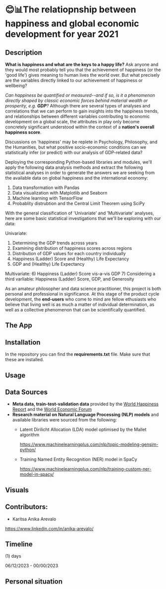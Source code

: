 # 😊📊The relatiopnship between happiness and global economic development for year 2021

## Description ##

<p><strong>What is happiness and what are the keys to a happy life?</strong>  Ask anyone and they would most probably tell you that the achievement of happiness (or the 'good life') gives meaning to human lives the world over. But what precisely are the variables directly linked to our achievement of happiness or wellbeing?</p><p><em>Can happiness be quantified or measured--and if so, is it a phenomenon directly shaped by classic economic forces behind material wealth or prosperity, e.g. <strong>GDP</strong>?</em> Although there are several types of analyses and correlations that we can perform to gain insights into the happiness trends, and relationships between different variables contributing to economic development on a global scale, the attributes in play only become concretely significant understood within the context of a <strong>nation's overall happiness score</strong>.</p><p>Discussions on 'happiness' may be replete in Psychology, Philosophy, and the Humanities, but what positive socio-economic conditions can we statistically infer (or predict) with our analysis of GDP-related data?</p>

<p>Deploying the corresponding Python-based libraries and modules, we'll apply the following data analysis methods and extract the following statistical analyses in order to generate the answers we are seeking from the available data on global happiness and the international economy:</p>

1) Data transformation with Pandas
2) Data visualization with Matplotlib and Seaborn
3) Machine learning with TensorFlow
4) Probablity distrubtion and the Central Limit Theorem using SciPy

<p>With the general classification of 'Univariate' and 'Multivariate' analyses, here are some basic statistical investigations that we'll be exploring with our data:</p> 

Univariate:

1) Determining the GDP trends across years
2) Examining distribution of happiness scores across regions
3) Distribution of GDP values for each country individually
4) Happiness (Ladder) Score and (Healthy) Life Expectancy
5) GDP and (Healthy) Life Expectancy

<p>Multivariate:
6) Happiness (Ladder) Score vis-a-vis GDP
7) Considering a third varliable: Happiness (Ladder) Score, GDP, and Generosity</p> 

As an amateur philosopher and data science practitioner, this project is both personal and professional in significance. At this stage of the product cycle development, the **end-users** who come to mind are fellow ethusiasts who believe that living well is as much a matter of individual determination, as well as a collective phenomenon that can be scientifically quantified.  


## The App ##


## Installation ##
In the repository you can find the **requirements.txt** file. Make sure that these are installed. 


## Usage ##


## Data Sources ##

- **Meta data, train-test-validation data** provided by the <a href="https://worldhappiness.report/">World Happiness Report</a> and the <a href="https://ourworldindata.org/grapher/national-gdp-constant-usd-wb?tab=table">World Economic Forum</a> 
- **Research material on Natural Language Processing (NLP) models** and available libraries were sourced from the following:
  - Latent Dirilicht Allocation (LDA) model optimised by the Mallet algorithm 
    
    https://www.machinelearningplus.com/nlp/topic-modeling-gensim-python/
  - Training Named Entity Recognition (NER) model in SpaCy
  
    https://www.machinelearningplus.com/nlp/training-custom-ner-model-in-spacy/ 

## Visuals ##



## Contributors: ##

- Karitsa Anika Arevalo

https://www.linkedin.com/in/anika-arevalo/



## Timeline ##

(1) days

06/12/2023 - 00/00/2023

## Personal situation ##
